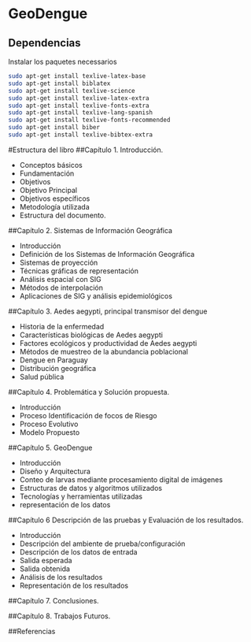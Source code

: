 GeoDengue
===


Dependencias
---
Instalar los paquetes necessarios

```sh
sudo apt-get install texlive-latex-base
sudo apt-get install biblatex
sudo apt-get install texlive-science
sudo apt-get install texlive-latex-extra
sudo apt-get install texlive-fonts-extra
sudo apt-get install texlive-lang-spanish
sudo apt-get install texlive-fonts-recommended
sudo apt-get install biber
sudo apt-get install texlive-bibtex-extra
```
#Estructura del libro
##Capítulo 1. Introducción.
* Conceptos básicos
* Fundamentación
* Objetivos
* Objetivo Principal
* Objetivos específicos
* Metodología utilizada
* Estructura del documento.

##Capítulo 2. Sistemas de Información Geográfica
* Introducción
* Definición de los Sistemas de Información Geográfica
* Sistemas de proyección
* Técnicas gráficas de representación
* Análisis espacial con SIG
* Métodos de interpolación
* Aplicaciones de SIG y análisis epidemiológicos

##Capítulo 3. Aedes aegypti, principal transmisor del dengue
* Historia de la enfermedad
* Características biológicas de Aedes aegypti
* Factores ecológicos y productividad de Aedes aegypti
* Métodos de muestreo de la abundancia poblacional
* Dengue en Paraguay
* Distribución geográfica
* Salud pública

##Capítulo 4. Problemática y Solución propuesta.
* Introducción
* Proceso Identificación de focos de Riesgo
* Proceso Evolutivo
* Modelo Propuesto


##Capítulo 5. GeoDengue
* Introducción
* Diseño y Arquitectura
* Conteo de larvas mediante procesamiento digital de imágenes
* Estructuras de datos y algoritmos utilizados
* Tecnologías y herramientas utilizadas
* representación de los datos


##Capítulo 6 Descripción de las pruebas y Evaluación de los resultados.
* Introducción
* Descripción del ambiente de prueba/configuración
* Descripción de los datos de entrada
* Salida esperada
* Salida obtenida
* Análisis de los resultados
* Representación de los resultados

##Capítulo 7. Conclusiones.

##Capítulo 8. Trabajos Futuros.

##Referencias
